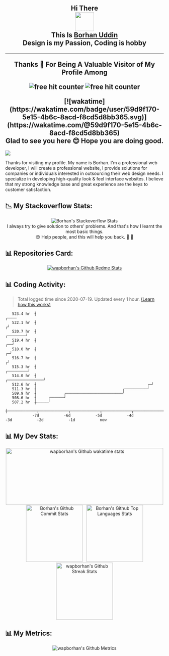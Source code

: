 <h2 align="center"> 
  Hi There 
  <br>
  <img src="https://media.giphy.com/media/hvRJCLFzcasrR4ia7z/giphy.gif" width="60px"/>
    <br>
   This Is <a href="https://www.wapborhan.com">Borhan Uddin</a>
  <br>
   Design is my Passion, Coding is hobby
   <hr>
  Thanks 💙 For Being A Valuable Visitor of My Profile Among
  <br>
  <p align="center">
    <img src="https://img.shields.io/github/followers/wapborhan?label=Follow&style=social" border="0" title="free hit counter" alt="free hit counter"/>
    <img src="https://gpvc.arturio.dev/wapborhan" border="0" title="free hit counter" alt="free hit counter"/>
  </p>
  [![wakatime](https://wakatime.com/badge/user/59d9f170-5e15-4b6c-8acd-f8cd5d8bb365.svg)](https://wakatime.com/@59d9f170-5e15-4b6c-8acd-f8cd5d8bb365)
<br>
Glad to see you here 😊 Hope you are doing good.
</h2>
 
<img src="https://media-exp1.licdn.com/dms/image/C5616AQFvRHyxTDVH1A/profile-displaybackgroundimage-shrink_350_1400/0/1612431913167?e=1637193600&v=beta&t=TPvjQxIdEajC4gcQPTfz6b6lzj73rn8RCyBQO_MtDvk"/>
  
  

Thanks for visiting my profile. My name is Borhan. I'm a professional web developer, І will create a professional website, I provide solutions for companies or individuals interested in outsourcing their web design needs. I specialize in developing high-quality look & feel interface websites. I believe that my strong knowledge base and great experience are the keys to customer satisfaction.






## 📉 My Stackoverflow Stats:
<p align="center"> 
<img align="center" src="https://github-readme-stackoverflow-nine.vercel.app/?userID=14816896" alt="Borhan's Stackoverflow Stats">
<br>
I always try to give solution to others' problems. And that's how I learnt the most basic things.
<br>
😊 Help people, and this will help you back. 💯 🎉
</p>  
  

##  📊 Repositories Card:
  
<p align="center">  
<a href="http://wapborhan.com"><img src="https://github-readme-stats.vercel.app/api/pin/?username=wapborhan&repo=wapborhan.github.io" alt="wapborhan's Github Redme Stats"></a>
</p>
  
  
## 📊 Coding Activity:

> Total logged time since 2020-07-19. Updated every 1 hour. [(Learn how this works)](https://wapborhan.readthedocs.io/en/latest/#dynamic-ascii-graph)

<!-- prettier-ignore-start -->
<!-- START_SECTION:ascii_graph -->

```
   523.4 hr  ┤                                                                                              ╭──── 
   522.1 hr  ┤                                                                                             ╭╯     
   520.7 hr  ┤                                                                                    ╭────────╯      
   519.4 hr  ┤                                                                                 ╭──╯               
   518.0 hr  ┤                                                                               ╭─╯                  
   516.7 hr  ┤                                                                              ╭╯                    
   515.3 hr  ┤                                                                    ╭─────────╯                     
   514.0 hr  ┤                                                   ╭────────────────╯                               
   512.6 hr  ┤                                                 ╭─╯                                                
   511.3 hr  ┤                                      ╭──────────╯                                                  
   509.9 hr  ┤            ╭─────────────────────────╯                                                             
   508.6 hr  ┤     ╭──────╯                                                                                       
   507.2 hr  ┼─────╯                                                                                              
             ┼─────────────┬─────────────┬─────────────┬─────────────┬─────────────┬─────────────┬─────────────┤ 
            -7d           -6d           -5d           -4d           -3d           -2d           -1d           now
```

<!-- END_SECTION:ascii_graph -->
<!-- prettier-ignore-end -->

<!-- links -->

## 📊 My Dev Stats:

<p align="center">
     <a href="https://wakatime.com/@wapborhan"><img src="https://github-readme-stats.vercel.app/api/wakatime?username=wapborhan" alt="wapborhan's Github wakatime stats" height="180em" width="500px"></a>
     <br>
  <img src="https://github-readme-stats-showrin.vercel.app/api?username=wapborhan&include_all_commits=true&count_private=true&show_icons=true" alt="Borhan's Github Commit Stats" height="180em">&nbsp;&nbsp;
  <img src="https://github-readme-stats-showrin.vercel.app/api/top-langs/?username=wapborhan&layout=compact" alt="Borhan's Github Top Languages Stats" height="180em">
  <img src="https://github-readme-streak-stats.herokuapp.com/?user=wapborhan" alt="wapborhan's Github Streak Stats" height="180em">

</p>

## 📊 My Metrics:
  
<p align="center">
   <img src="https://metrics.lecoq.io/wapborhan" alt="wapborhan's Github Metrics">
</p>



